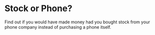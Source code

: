 # Stock or Phone?

Find out if you would have made money had you bought stock from your phone company instead of purchasing a phone itself.
